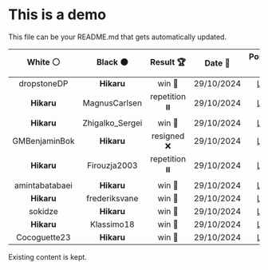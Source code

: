 # This is a demo

This file can be your README.md that gets automatically updated.

<!--START_SECTION:chessStats-->
<!-- Automatically generated with https://github.com/Balastrong/chess-stats-action -->

| White ⚪ | Black ⚫ | Result 🏆 | Date 📅 | Position 🗺️ |
|:---:|:---:|:---:|:---:|:---:|
| dropstoneDP | **Hikaru** | win 🥇 | 29/10/2024 | <a href="http://www.ee.unb.ca/cgi-bin/tervo/fen.pl?select=r5k1/Bq1n1p2/2b3pp/Qp6/1Pp5/2b4P/4BPP1/R3N1K1 w - -">Link</a> |
| **Hikaru** | MagnusCarlsen | repetition ⏸️ | 29/10/2024 | <a href="http://www.ee.unb.ca/cgi-bin/tervo/fen.pl?select=8/6k1/1p4p1/p1pPp2p/P1Q1P2P/1P4P1/5K1q/8 w - -">Link</a> |
| **Hikaru** | Zhigalko_Sergei | win 🥇 | 29/10/2024 | <a href="http://www.ee.unb.ca/cgi-bin/tervo/fen.pl?select=5rr1/p1qn1p1k/1p2p2P/2p1P1p1/2PpN1Qb/3P2B1/PP3P1P/R3R1K1 b - -">Link</a> |
| GMBenjaminBok | **Hikaru** | resigned ❌ | 29/10/2024 | <a href="http://www.ee.unb.ca/cgi-bin/tervo/fen.pl?select=2N3k1/1p3q1p/6p1/4b3/2Q5/1P3pPB/P3Pp1P/5K2 b - -">Link</a> |
| **Hikaru** | Firouzja2003 | repetition ⏸️ | 29/10/2024 | <a href="http://www.ee.unb.ca/cgi-bin/tervo/fen.pl?select=6k1/p4p1p/1pp2p1B/4n3/P4PP1/2R5/1P1r2KP/8 w - -">Link</a> |
| amintabatabaei | **Hikaru** | win 🥇 | 29/10/2024 | <a href="http://www.ee.unb.ca/cgi-bin/tervo/fen.pl?select=8/3R4/5k2/8/4P1P1/6bP/6K1/4q3 w - -">Link</a> |
| **Hikaru** | frederiksvane | win 🥇 | 29/10/2024 | <a href="http://www.ee.unb.ca/cgi-bin/tervo/fen.pl?select=6k1/3r1p2/2q2Qp1/2rBP2p/8/3R2PP/3R3K/8 b - -">Link</a> |
| sokidze | **Hikaru** | win 🥇 | 29/10/2024 | <a href="http://www.ee.unb.ca/cgi-bin/tervo/fen.pl?select=8/8/1p2pk2/p7/P4pP1/6rr/2pR1K2/2R5 w - -">Link</a> |
| **Hikaru** | Klassimo18 | win 🥇 | 29/10/2024 | <a href="http://www.ee.unb.ca/cgi-bin/tervo/fen.pl?select=5k2/R4P1p/5K2/2p2pP1/8/8/P6r/8 b - -">Link</a> |
| Cocoguette23 | **Hikaru** | win 🥇 | 29/10/2024 | <a href="http://www.ee.unb.ca/cgi-bin/tervo/fen.pl?select=3rr1k1/1bq2pbp/1pn3p1/2p1p3/2N5/2PPQ2P/1PB2PnN/R1B1R1K1 w - -">Link</a> |

<!--END_SECTION:chessStats-->

Existing content is kept.
